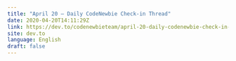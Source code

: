 ```yaml
---
title: "April 20 — Daily CodeNewbie Check-in Thread"
date: 2020-04-20T14:11:29Z
link: https://dev.to/codenewbieteam/april-20-daily-codenewbie-check-in-thread-3gp7?utm_medium=RSS&utm_source=news.12bit.vn
site: dev.to
language: English
draft: false
---
```

